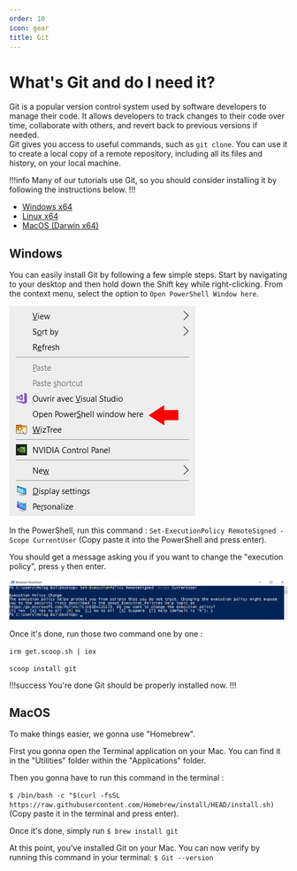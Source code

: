 ```yaml
---
order: 10
icon: gear
title: Git
---
```


# What's Git and do I need it?

Git is a popular version control system used by software developers to manage their code. It allows developers to track changes to their code over time, collaborate with others, and revert back to previous versions if needed.   
Git gives you access to useful commands, such as `git clone`. You can use it to create a local copy of a remote repository, including all its files and history, on your local machine.

!!!info
Many of our tutorials use Git, so you should consider installing it by following the instructions below.
!!!

- [Windows x64](https://docs.alpindale.dev/tools/git/#windows)
- [Linux x64]()
- [MacOS (Darwin x64)](https://docs.alpindale.dev/tools/git/#macos)


## Windows

You can easily install Git by following a few simple steps. Start by navigating to your desktop and then hold down the Shift key while right-clicking. From the context menu, select the option to `Open PowerShell Window here`.

![](/static/OpenPSWindows.PNG)

In the PowerShell, run this command : `Set-ExecutionPolicy RemoteSigned -Scope CurrentUser` (Copy paste it into the PowerShell and press enter).

You should get a message asking you if you want to change the "execution policy", press `y` then enter.

![](/static/PSExecutionPolicy.PNG)

Once it's done, run those two command one by one :

`irm get.scoop.sh | iex`

`scoop install git`

!!!success You're done
Git should be properly installed now.
!!!

## MacOS
To make things easier, we gonna use "Homebrew".

First you gonna open the Terminal application on your Mac. You can find it in the "Utilities" folder within the "Applications" folder.

Then you gonna have to run this command in the terminal :

 `$ /bin/bash -c "$(curl -fsSL https://raw.githubusercontent.com/Homebrew/install/HEAD/install.sh)` (Copy paste it in the terminal and press enter).

Once it's done, simply run `$ brew install git`

At this point, you've installed Git on your Mac. You can now verify by running this command in your terminal: `$ Git --version`

